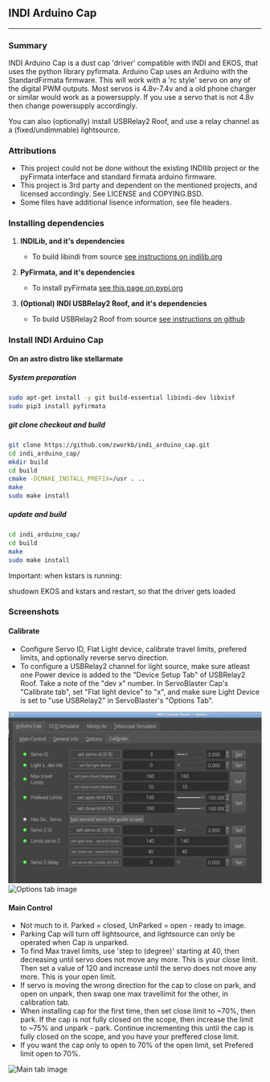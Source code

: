 ## INDI Arduino Cap
------------------------

### Summary
INDI Arduino Cap is a dust cap 'driver' compatible with INDI and EKOS, that uses the python library pyfirmata.
Arduino Cap uses an Arduino with the StandardFirmata firmware. This will work with a 'rc style' servo on any of the digital PWM outputs. Most servos is 4.8v-7.4v and a old phone charger or similar would work as a powersupply. If you use a servo that is not 4.8v then change powersupply accordingly.

You can also (optionally) install USBRelay2 Roof, and use a relay channel as a (fixed/undimmable) lightsource.

### Attributions
* This project could not be done without the existing INDIlib project or the pyFirmata interface and standard firmata arduino firmware.
* This project is 3rd party and dependent on the mentioned projects, and licensed accordingly. See LICENSE and COPYING.BSD.
* Some files have additional lisence information, see file headers.

### Installing dependencies
1. **INDILib, and it's dependencies**
    * To build libindi from source [see instructions on indilib.org](http://www.indilib.org/forum/general/210-howto-building-latest-libindi-ekos.html "Link to build libindi")

2. **PyFirmata, and it's dependencies**
    * To install pyFirmata [see this page on pypi.org](https://pypi.org/project/pyFirmata/)

3. **(Optional) INDI USBRelay2 Roof, and it's dependencies**
    * To build USBRelay2 Roof from source [see instructions on github](http://github.com/magnue/indi_usbrelay2_roof "Link to build USBRelay2 Roof")

### Install INDI Arduino Cap
#### On an astro distro like stellarmate

##### System preparation

```bash
sudo apt-get install -y git build-essential libindi-dev libxisf
sudo pip3 install pyfirmata
```

##### git clone checkout and build

```bash
git clone https://github.com/zworkb/indi_arduino_cap.git
cd indi_arduino_cap/
mkdir build
cd build
cmake -DCMAKE_INSTALL_PREFIX=/usr . ..
make
sudo make install
```

##### update and build

```bash
cd indi_arduino_cap/
cd build
make
sudo make install
```

Important: when kstars is running:

shudown EKOS and kstars and restart, so that the driver gets loaded

### Screenshots

#### Calibrate
* Configure Servo ID, Flat Light device, calibrate travel limits, prefered limits, and optionally reverse servo direction.
* To configure a USBRelay2 channel for light source, make sure atleast one Power device is added to the "Device Setup Tab" of USBRelay2 Roof. Take a note of the "dev x" number. In ServoBlaster Cap's "Calibrate tab", set "Flat light device" to "x", and make sure Light Device is set to "use USBRelay2" in ServoBlaster's "Options Tab".

![Calibrate tab image](media/indi_arduino_cap-calibrate.png)
![Options tab image](media/indi_arduino_cap-options.png)

#### Main Control
* Not much to it. Parked = closed, UnParked = open - ready to image.
* Parking Cap will turn off lightsource, and lightsource can only be operated when Cap is unparked.
* To find Max travel limits, use 'step to (degree)' starting at 40, then decreasing until servo does not move any more. This is your close limit. Then set a value of 120 and increase until the servo does not move any more. This is your open limit.
* If servo is moving the wrong direction for the cap to close on park, and open on unpark, then swap one max travellimit for the other, in calibration tab.
* When installing cap for the first time, then set close limit to ~70%, then park. If the cap is not fully closed on the scope, then increase the limit to ~75% and unpark - park. Continue incrementing this until the cap is fully closed on the scope, and you have your preffered close limit.
* If you want the cap only to open to 70% of the open limit, set Prefered limit open to 70%.


![Main tab image](media/indi_arduino_cap-main.png)
